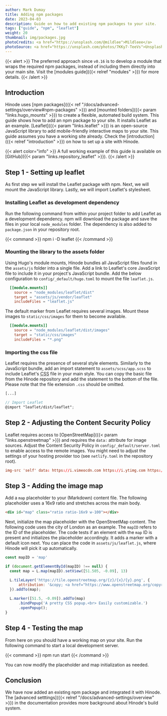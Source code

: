 ```yaml
---
author: Mark Dumay
title: Adding npm packages
date: 2023-04-03
description: Guide on how to add existing npm packages to your site.
tags: ["guide", "npm", "leaflet"]
weight: 20
thumbnail: img/packages.jpg
photoCredits: <a href="https://unsplash.com/@mildlee">Mildleee</a>
photoSource: <a href="https://unsplash.com/photos/7KKy7-TeeVs">Unsplash</a>
---
```


{{< alert >}}
The preferred approach since `v0.16` is to develop a module that wraps the required npm packages, instead of including them directly into your main site. Visit the [modules guide]({{< relref "modules" >}}) for more details.
{{< /alert >}}

## Introduction

Hinode uses [npm packages]({{< ref "/docs/advanced-settings/overview#npm-packages" >}}) and [mounted folders]({{< param "links.hugo_mounts" >}}) to create a flexible, automated build system. This guide shows how to add an npm package to your site. It installs Leaflet as an example. [Leaflet]({{< param "links.leaflet" >}}) is an open-source JavaScript library to add mobile-friendly interactive maps to your site. This guide assumes you have a working site already. Check the [introduction]({{< relref "introduction" >}}) on how to set up a site with Hinode.

{{< alert color="info" >}}
A full working example of this guide is available on [GitHub]({{< param "links.repository_leaflet" >}}).
{{< /alert >}}

## Step 1 - Setting up leaflet

As first step we will install the Leaflet package with npm. Next, we will mount the JavaScript library. Lastly, we will import Leaflet's stylesheet.

### Installing Leaflet as development dependency

Run the following command from within your project folder to add Leaflet as a development dependency. npm will download the package and save the files in your local `node_modules` folder. The dependency is also added to `package.json` in your repository root.

{{< command >}}
npm i -D leaflet
{{< /command >}}

### Mounting the library to the assets folder

Using Hugo's module mounts, Hinode bundles all JavaScript files found in the `assets/js` folder into a single file. Add a link to Leaflet's core JavaScript file to include it in your project's JavaScript bundle. Add the below configuration to `config/_default/hugo.toml` to mount the file `leaflet.js`.

```toml
  [[module.mounts]]
    source = "node_modules/leaflet/dist"
    target = "assets/js/vendor/leaflet"
    includeFiles = "leaflet.js"
```

The default marker from Leaflet requires several images. Mount these images to `static/css/images` for them to become available.

```toml
  [[module.mounts]]
    source = "node_modules/leaflet/dist/images"
    target = "static/css/images"
    includeFiles = "*.png"
```

### Importing the css file

Leaflet requires the presence of several style elements. Similarly to the JavaScript bundle, add an import statement to `assets/scss/app.scss` to include Leaflet's <abbr title="Cascading Stylesheet">CSS</abbr> file in your main style. You can copy the basic file from the Hinode repository and add the statement to the bottom of the file. Please note that the file extension `.css` should be omitted.

```scss
[...]

// Import Leaflet
@import "leaflet/dist/leaflet";
```

## Step 2 - Adjusting the Content Security Policy

Leaflet requires access to [OpenStreetMap]({{< param "links.openstreetmap" >}}) and requires the `data:` attribute for image sources. Adjust the Content Security Policy in `config/_default/server.toml` to enable access to the remote images. You might need to adjust the settings of your hosting provider too (see `netlify.toml` in the repository root).

```toml
img-src 'self' data: https://i.vimeocdn.com https://i.ytimg.com https://tile.openstreetmap.org; \
```

## Step 3 - Adding the image map

Add a `map` placeholder to your (Markdown) content file. The following placeholder uses a 16x9 ratio and stretches across the main body.

```html
<div id="map" class="ratio ratio-16x9 w-100"></div>
```

Next, initialize the map placeholder with the OpenStreetMap content. The following code uses the city of London as an example. The `mapID` refers to the ID of the placeholder. The code tests if an element with the `map` ID is present and initializes the placeholder accordingly. It adds a marker with a default icon next. You can place the code in `assets/js/leaflet.js`, where Hinode will pick it up automatically.

```js
const mapID = 'map'

if (document.getElementById(mapID) !== null) {
  const map = L.map(mapID).setView([51.505, -0.09], 13)

  L.tileLayer('https://tile.openstreetmap.org/{z}/{x}/{y}.png', {
      attribution: '&copy; <a href="https://www.openstreetmap.org/copyright">OpenStreetMap</a> contributors'
  }).addTo(map);
  
  L.marker([51.5, -0.09]).addTo(map)
      .bindPopup('A pretty CSS popup.<br> Easily customizable.')
      .openPopup();
}
```

## Step 4 - Testing the map

From here on you should have a working map on your site. Run the following command to start a local development server.

{{< command >}}
npm run start
{{< /command >}}

You can now modify the placeholder and map initialization as needed.

## Conclusion

We have now added an existing npm package and integrated it with Hinode. The [advanced setttings]({{< relref "/docs/advanced-settings/overview" >}}) in the documentation provides more background about Hinode's build system.
